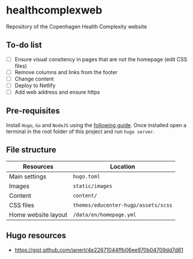 # healthcomplexweb
Repository of the Copenhagen Health Complexity website

## To-do list

- [ ] Ensure visual consitency in pages that are not the homepage (edit CSS files)
- [ ] Remove columns and links from the footer
- [ ] Change content
- [ ] Deploy to Netlify
- [ ] Add web address and ensure https

## Pre-requisites

Install `Hugo`, `Go` and `NodeJS` using the [following guide](https://docs.gethugothemes.com/educenter/installation/).
Once installed open a terminal in the root folder of this project and run `hugo server`.

## File structure

| Resources | Location |
| --- | ----------- |
| Main settings | `hugo.toml` |
|Images | `static/images` |
|Content | `content/` | 
|CSS files | `themes/educenter-hugp/assets/scss` | 
|Home website layout | `/data/en/homepage.yml` |


## Hugo resources

- https://gist.github.com/janert/4e22671044ffb06ee970b04709dd7d81
